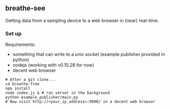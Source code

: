 ## breathe-see

Getting data from a sampling device to a web browser in (near) real-time.

### Set up

Requirements:

* something that can write to a unix socket (example publisher provided in python)
* nodejs (working with v0.10.28 for now)
* decent web browser

```
# After a git clone...
cd breathe-free
npm install
node index.js & # run server in the background
python example_publisher/main.py
# Now visit http://<your_ip_address>:9090/ in a decent web browser
```
